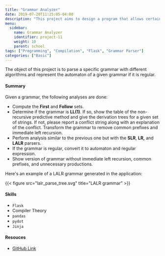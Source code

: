 ```yaml
---
title: "Grammar Analyzer"
date: 2019-07-20T11:25:05-04:00
description: "This project aims to design a program that allows certain grammar processing to be carried out. The project has a visual interface that describes the grammar and reports the results."
menu:
  sidebar:
    name: Grammar Analyzer
    identifier: project-11
    weight: 10
    parent: school
tags: ["Programming", "Compilation", "Flask", "Grammar Parser"]
categories: ["Basic"]
---
```


The object of this project is to parse a specific grammar with different algorithms and represent the automaton of a given grammar if it is regular.

#### Summary

Given a grammar, the following analyses are done:

- Compute the **First** and **Follow** sets.
- Determine if the grammar is **LL(1)**. If so, show the table of the non-recursive predictive method and give the derivation trees for a given set of strings. If not, please report a conflict string along with an explanation of the conflict. Transform the grammar to remove common prefixes and immediate left recursion.
- Perform analysis similar to the previous one but with the **SLR**, **LR,** and **LALR** parsers.
- If the grammar is regular, convert it to automaton and regular expression.
- Show version of grammar without immediate left recursion, common prefixes, and unnecessary productions.

Here's an example of a LALR grammar generated in the application:


{{< figure src="lalr_parse_tree.svg" title="LALR grammar" >}}

#### **Skills**

- `Flask`
- Compiler Theory
- `pandas`
- `pydot`
- `Jinja`

#### Resouces

- [GitHub Link](https://github.com/lorainemg/grammar-analyzer)
